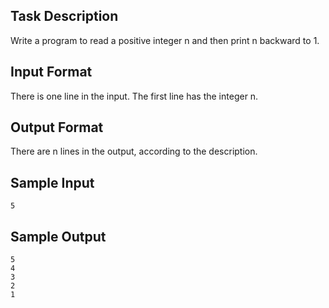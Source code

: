 ## Task Description ##

Write a program to read a positive integer n and then print n backward to 1.

## Input Format ##

There is one line in the input. The first line has the integer n.
## Output Format ##

There are n lines in the output, according to the description.

## Sample Input ##
```
5
```

## Sample Output ##
```
5
4
3
2
1
```
